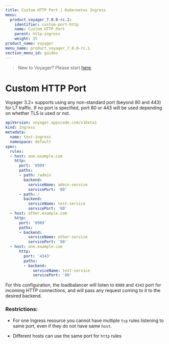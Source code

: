 ```yaml
---
title: Custom HTTP Port | Kubernetes Ingress
menu:
  product_voyager_7.0.0-rc.1:
    identifier: custom-port-http
    name: Custom HTTP Port
    parent: http-ingress
    weight: 35
product_name: voyager
menu_name: product_voyager_7.0.0-rc.1
section_menu_id: guides
---
```

> New to Voyager? Please start [here](/docs/concepts/overview.md).

# Custom HTTP Port

Voyager 3.2+ supports using any non-standard port (beyond 80 and 443) for L7 traffic. If no port is specified, port 80 or 443 will be used depending on whether TLS is used or not.

```yaml
apiVersion: voyager.appscode.com/v1beta1
kind: Ingress
metadata:
  name: test-ingress
  namespace: default
spec:
  rules:
  - host: one.example.com
    http:
      port: '8989'
      paths:
      - path: /admin
        backend:
          serviceName: admin-service
          servicePort: '80'
      - path: /
        backend:
          serviceName: test-service
          servicePort: '80'
  - host: other.example.com
    http:
      port: '8989'
      paths:
      - backend:
          serviceName: other-service
          servicePort: '80'
  - host: one.example.com
      http:
        port: '4343'
        paths:
        - backend:
            serviceName: test-service
            servicePort: '80'

```

For this configuration, the loadbalancer will listen to `8989` and `4343` port for incoming HTTP connections, and will
pass any request coming to it to the desired backend.

### Restrictions:
- For one Ingress resource you cannot have multiple `tcp` rules listening to same port, even if they do not have
same `host`.

- Different hosts can use the same port for `http` rules
